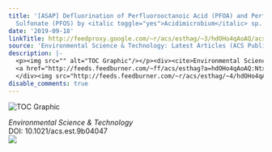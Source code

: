 ```yaml
---
title: '[ASAP] Defluorination of Perfluorooctanoic Acid (PFOA) and Perfluorooctane
  Sulfonate (PFOS) by <italic toggle="yes">Acidimicrobium</italic> sp. Strain A6'
date: '2019-09-18'
linkTitle: http://feedproxy.google.com/~r/acs/esthag/~3/hdOHo4qAoAQ/acs.est.9b04047
source: 'Environmental Science & Technology: Latest Articles (ACS Publications)'
description: |-
  <p><img src="" alt="TOC Graphic"/></p><div><cite>Environmental Science & Technology</cite></div><div>DOI: 10.1021/acs.est.9b04047</div><div class="feedflare">
  <a href="http://feeds.feedburner.com/~ff/acs/esthag?a=hdOHo4qAoAQ:NtxmKhvLidM:yIl2AUoC8zA"><img src="http://feeds.feedburner.com/~ff/acs/esthag?d=yIl2AUoC8zA" border="0"></img></a>
  </div><img src="http://feeds.feedburner.com/~r/acs/esthag/~4/hdOHo4qAoAQ" height="1" width="1" ...
disable_comments: true
---
```

<p><img src="" alt="TOC Graphic"/></p><div><cite>Environmental Science & Technology</cite></div><div>DOI: 10.1021/acs.est.9b04047</div><div class="feedflare">
<a href="http://feeds.feedburner.com/~ff/acs/esthag?a=hdOHo4qAoAQ:NtxmKhvLidM:yIl2AUoC8zA"><img src="http://feeds.feedburner.com/~ff/acs/esthag?d=yIl2AUoC8zA" border="0"></img></a>
</div><img src="http://feeds.feedburner.com/~r/acs/esthag/~4/hdOHo4qAoAQ" height="1" width="1" ...